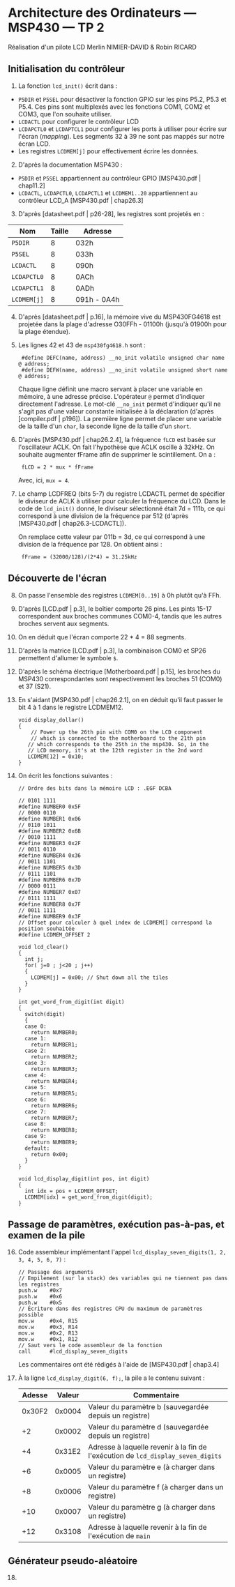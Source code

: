 # Architecture des Ordinateurs — MSP430 — TP 2
Réalisation d'un pilote LCD
Merlin NIMIER-DAVID & Robin RICARD

## Initialisation du contrôleur

1. La fonction `lcd_init()` écrit dans :
  - `P5DIR` et `P5SEL` pour désactiver la fonction GPIO sur les pins P5.2, P5.3 et P5.4. Ces pins sont multiplexés avec les fonctions COM1,   COM2 et COM3, que l'on souhaite utiliser.
  - `LCDACTL` pour configurer le contrôleur LCD
  - `LCDAPCTL0` et `LCDAPTCL1` pour configurer les ports à utiliser pour écrire sur l'écran (*mapping*). Les segments 32 à 39 ne sont pas   mappés sur notre écran LCD.
  - Les registres `LCDMEM[j]` pour effectivement écrire les données.

2. D'après la documentation MSP430 :
  - `P5DIR` et `P5SEL` appartiennent au contrôleur GPIO [MSP430.pdf | chap11.2]
  - `LCDACTL`, `LCDAPCTL0`, `LCDAPCTL1` et `LCDMEM1..20` appartiennent au contrôleur LCD_A [MSP430.pdf | chap26.3]

3. D'après [datasheet.pdf | p26-28], les registres sont projetés en :

  | Nom         | Taille | Adresse      |
  | ----------- | ------ | ------------ |
  | `P5DIR`     | 8      | 032h         |
  | `P5SEL`     | 8      | 033h         |
  | `LCDACTL`   | 8      | 090h         |
  | `LCDAPCTL0` | 8      | 0ACh         |
  | `LCDAPCTL1` | 8      | 0ADh         |
  | `LCDMEM[j]` | 8      | 091h - 0A4h  |	

4. D'après [datasheet.pdf | p.16], la mémoire vive du MSP430FG4618 est projetée dans la plage d'adresse O30FFh - 01100h (jusqu'à 01900h pour la plage étendue).

5. Les lignes 42 et 43 de `msp430fg4618.h` sont :

		#define DEFC(name, address) __no_init volatile unsigned char name @ address;
		#define DEFW(name, address) __no_init volatile unsigned short name @ address;
	Chaque ligne définit une macro servant à placer une variable en mémoire, à une adresse précise. L'opérateur `@` permet d'indiquer directement l'adresse. Le mot-clé `__no_init` permet d'indiquer qu'il ne s'agit pas d'une valeur constante initialisée à la déclaration 	(d'après [compiler.pdf | p196]). La première ligne permet de placer une variable de la taille d'un `char`, la seconde ligne de la taille d'un `short`.

6. D'après [MSP430.pdf | chap26.2.4], la fréquence `fLCD` est basée sur l'oscillateur ACLK. On fait l'hypothèse que ACLK oscille à 32kHz. On souhaite augmenter fFrame afin de supprimer le scintillement. On a :

		fLCD = 2 * mux * fFrame
	Avec, ici, `mux = 4`.

7. Le champ LCDFREQ (bits 5-7) du registre LCDACTL permet de spécifier le diviseur de ACLK à utiliser pour calculer la fréquence du LCD. Dans le code de `lcd_init()` donné, le diviseur sélectionné était 7d = 111b, ce qui correspond à une division de la fréquence par 512 (d'après [MSP430.pdf | chap26.3-LCDACTL]).
	
	On remplace cette valeur par 011b = 3d, ce qui correspond à une division de la fréquence par 128. On obtient ainsi :

		fFrame = (32000/128)/(2*4) = 31.25kHz


## Découverte de l'écran

8. On passe l'ensemble des registres `LCDMEM[0..19]` à 0h plutôt qu'à FFh.

9. D'après [LCD.pdf | p.3], le boîtier comporte 26 pins. Les pints 15-17 correspondent aux broches communes COM0-4, tandis que les autres broches servent aux segments.

10. On en déduit que l'écran comporte 22 * 4 = 88 segments.

11. D'après la matrice [LCD.pdf | p.3], la combinaison COM0 et SP26 permettent d'allumer le symbole `$`.

12. D'après le schéma électrique [Motherboard.pdf | p.15], les broches du MSP430 correspondantes sont respectivement les broches 51 (COM0) et 37 (S21).

13. En s'aidant [MSP430.pdf | chap26.2.1], on en déduit qu'il faut passer le bit 4 à 1 dans le registre LCDMEM12.

		void display_dollar()
		{
			// Power up the 26th pin with COM0 on the LCD component
			// which is connected to the motherboard to the 21th pin
		   // which corresponds to the 25th in the msp430. So, in the
		   // LCD memory, it's at the 12th register in the 2nd word
		   LCDMEM[12] = 0x10; 
		}

14. On écrit les fonctions suivantes :

		// Ordre des bits dans la mémoire LCD : .EGF DCBA

		// 0101 1111
		#define NUMBER0 0x5F
		// 0000 0110
		#define NUMBER1 0x06
		// 0110 1011
		#define NUMBER2 0x6B
		// 0010 1111
		#define NUMBER3 0x2F
		// 0011 0110
		#define NUMBER4 0x36
		// 0011 1101
		#define NUMBER5 0x3D
		// 0111 1101
		#define NUMBER6 0x7D
		// 0000 0111
		#define NUMBER7 0x07
		// 0111 1111
		#define NUMBER8 0x7F
		// 0011 1111
		#define NUMBER9 0x3F
		// Offset pour calculer à quel index de LCDMEM[] correspond la position souhaitée
		#define LCDMEM_OFFSET 2

		void lcd_clear()
		{
		  int j;
		  for( j=0 ; j<20 ; j++)
		  {
		    LCDMEM[j] = 0x00; // Shut down all the tiles
		  }
		}

		int get_word_from_digit(int digit)
		{
		  switch(digit)
		  {
		  case 0:
		    return NUMBER0;
		  case 1:
		    return NUMBER1;
		  case 2:
		    return NUMBER2;
		  case 3:
		    return NUMBER3;
		  case 4:
		    return NUMBER4;
		  case 5:
		    return NUMBER5;
		  case 6:
		    return NUMBER6;
		  case 7:
		    return NUMBER7;
		  case 8:
		    return NUMBER8;
		  case 9:
		    return NUMBER9;
		  default:
		    return 0x00;
		  }
		}

		void lcd_display_digit(int pos, int digit)
		{
		  int idx = pos + LCDMEM_OFFSET;
		  LCDMEM[idx] = get_word_from_digit(digit);
		}


## Passage de paramètres, exécution pas-à-pas, et examen de la pile

16. Code assembleur implémentant l'appel `lcd_display_seven_digits(1, 2, 3, 4, 5, 6, 7)` :
		
		// Passage des arguments
		// Empilement (sur la stack) des variables qui ne tiennent pas dans les registres
		push.w    #0x7
		push.w    #0x6
		push.w    #0x5
		// Écriture dans des registres CPU du maximum de paramètres possible
		mov.w     #0x4, R15
		mov.w     #0x3, R14
		mov.w     #0x2, R13
		mov.w     #0x1, R12
		// Saut vers le code assembleur de la fonction
		call      #lcd_display_seven_digits
		
	Les commentaires ont été rédigés à l'aide de [MSP430.pdf | chap3.4]

17. À la ligne `lcd_display_digit(6, f);`, la pile a le contenu suivant :

	| Adesse | Valeur | Commentaire                                                                      |
	| ------ | ------ | -------------------------------------------------------------------------------- |
	| 0x30F2 | 0x0004 | Valeur du paramètre b (sauvegardée depuis un registre)                           |
	|     +2 | 0x0002 | Valeur du paramètre d (sauvegardée depuis un registre)                           |
	|     +4 | 0x31E2 | Adresse à laquelle revenir à la fin de l'exécution de `lcd_display_seven_digits` |
	|     +6 | 0x0005 | Valeur du paramètre e (à charger dans un registre)                               |
	|     +8 | 0x0006 | Valeur du paramètre f (à charger dans un registre)                               |
	|    +10 | 0x0007 | Valeur du paramètre g (à charger dans un registre)                               |
	|    +12 | 0x3108 | Adresse à laquelle revenir à la fin de l'exécution de `main`                     |

## Générateur pseudo-aléatoire

18. 
